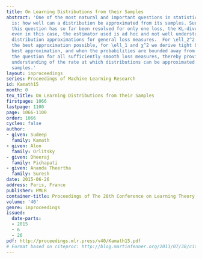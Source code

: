 ```yaml
---
title: On Learning Distributions from their Samples
abstract: 'One of the most natural and important questions in statistical learning
  is: how well can a distribution be approximated from its samples. Surprisingly,
  this question has so far been resolved for only one loss, the KL-divergence and
  even in this case, the estimator used is ad hoc and not well understood. We study
  distribution approximations for general loss measures.  For \ell_2^2 we determine
  the best approximation possible, for \ell_1 and χ^2 we derive tight bounds on the
  best approximation, and when the probabilities are bounded away from zero, we resolve
  the question for all sufficiently smooth loss measures, thereby providing a coherent
  understanding of the rate at which distributions can be approximated from their
  samples.'
layout: inproceedings
series: Proceedings of Machine Learning Research
id: Kamath15
month: 0
tex_title: On Learning Distributions from their Samples
firstpage: 1066
lastpage: 1100
page: 1066-1100
order: 1066
cycles: false
author:
- given: Sudeep
  family: Kamath
- given: Alon
  family: Orlitsky
- given: Dheeraj
  family: Pichapati
- given: Ananda Theertha
  family: Suresh
date: 2015-06-26
address: Paris, France
publisher: PMLR
container-title: Proceedings of The 28th Conference on Learning Theory
volume: '40'
genre: inproceedings
issued:
  date-parts:
  - 2015
  - 6
  - 26
pdf: http://proceedings.mlr.press/v40/Kamath15.pdf
# Format based on citeproc: http://blog.martinfenner.org/2013/07/30/citeproc-yaml-for-bibliographies/
---
```

